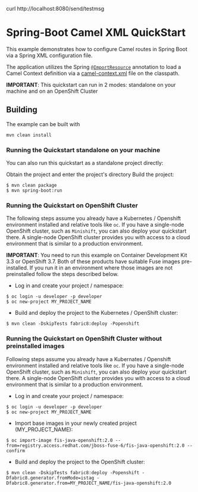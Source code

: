 
curl http://localhost:8080/send/testmsg

# Spring-Boot Camel XML QuickStart

This example demonstrates how to configure Camel routes in Spring Boot via
a Spring XML configuration file.

The application utilizes the Spring [`@ImportResource`](http://docs.spring.io/spring/docs/current/javadoc-api/org/springframework/context/annotation/ImportResource.html) annotation to load a Camel Context definition via a [camel-context.xml](src/main/resources/spring/camel-context.xml) file on the classpath.

**IMPORTANT**: This quickstart can run in 2 modes: standalone on your machine and on an OpenShift Cluster 

## Building

The example can be built with

    mvn clean install

### Running the Quickstart standalone on your machine

You can also run this quickstart as a standalone project directly:

Obtain the project and enter the project's directory
Build the project:

```
$ mvn clean package
$ mvn spring-boot:run 
```

### Running the Quickstart on OpenShift Cluster

The following steps assume you already have a Kubernetes / Openshift environment installed and relative tools like `oc`.
If you have a single-node OpenShift cluster, such as `Minishift`, you can also deploy your quickstart there. 
A single-node OpenShift cluster provides you with access to a cloud environment that is similar to a production environment.

**IMPORTANT**: You need to run this example on Container Development Kit 3.3 or OpenShift 3.7.
Both of these products have suitable Fuse images pre-installed. 
If you run it in an environment where those images are not preinstalled follow the steps described below.

+ Log in and create your project / namespace:
```
$ oc login -u developer -p developer
$ oc new-project MY_PROJECT_NAME
```

+ Build and deploy the project to the Kubernetes / OpenShift cluster:
```
$ mvn clean -DskipTests fabric8:deploy -Popenshift
```

### Running the Quickstart on OpenShift Cluster without preinstalled images

Following steps assume you already have a Kubernates / Openshift environment installed and relative tools like `oc`.
If you have a single-node OpenShift cluster, such as `Minishift`, you can also deploy your quickstart there. 
A single-node OpenShift cluster provides you with access to a cloud environment that is similar to a production environment.

+ Log in and create your project / namespace:
```
$ oc login -u developer -p developer
$ oc new-project MY_PROJECT_NAME
```

+ Import base images in your newly created project (MY_PROJECT_NAME):
```
$ oc import-image fis-java-openshift:2.0 --from=registry.access.redhat.com/jboss-fuse-6/fis-java-openshift:2.0 --confirm
```

+ Build and deploy the project to the OpenShift cluster:
```
$ mvn clean -DskipTests fabric8:deploy -Popenshift -Dfabric8.generator.fromMode=istag -Dfabric8.generator.from=MY_PROJECT_NAME/fis-java-openshift:2.0
```

